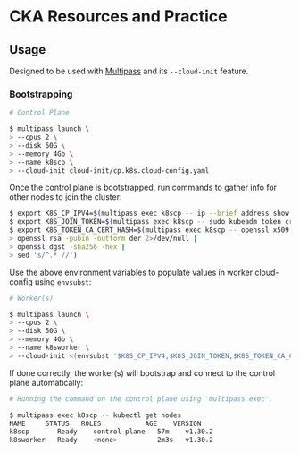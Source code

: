 # CKA Resources and Practice

## Usage

Designed to be used with [Multipass](https://multipass.run) and its `--cloud-init` feature.

### Bootstrapping

```bash
# Control Plane

$ multipass launch \
> --cpus 2 \
> --disk 50G \
> --memory 4Gb \
> --name k8scp \
> --cloud-init cloud-init/cp.k8s.cloud-config.yaml
```

Once the control plane is bootstrapped, run commands to gather info for other nodes to join the cluster:

```bash
$ export K8S_CP_IPV4=$(multipass exec k8scp -- ip --brief address show | grep ens3 | awk '{print $3}' | cut -d / -f 1)
$ export K8S_JOIN_TOKEN=$(multipass exec k8scp -- sudo kubeadm token create)
$ export K8S_TOKEN_CA_CERT_HASH=$(multipass exec k8scp -- openssl x509 -pubkey -in /etc/kubernetes/pki/ca.crt |
> openssl rsa -pubin -outform der 2>/dev/null |
> openssl dgst -sha256 -hex |
> sed 's/^.* //')
```

Use the above environment variables to populate values in worker cloud-config using `envsubst`:

```bash
# Worker(s)

$ multipass launch \
> --cpus 2 \
> --disk 50G \
> --memory 4Gb \
> --name k8sworker \
> --cloud-init <(envsubst '$K8S_CP_IPV4,$K8S_JOIN_TOKEN,$K8S_TOKEN_CA_CERT_HASH' cloud-init/worker.k8s.cloud-config.yaml)
```

If done correctly, the worker(s) will bootstrap and connect to the control plane automatically:

```bash
# Running the command on the control plane using 'multipass exec'.

$ multipass exec k8scp -- kubectl get nodes
NAME     STATUS   ROLES           AGE    VERSION
k8scp       Ready    control-plane   57m    v1.30.2
k8sworker   Ready    <none>          2m3s   v1.30.2
```
